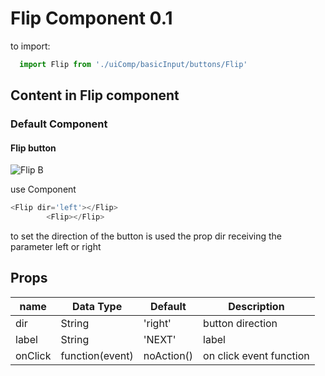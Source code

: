 # Flip Component 0.1

to import:
```js
  import Flip from './uiComp/basicInput/buttons/Flip'
```

## Content in Flip component

### Default Component

#### Flip button

![Flip B](https://i.ibb.co/dc3m5tW/Captura-de-Pantalla-2019-10-23-a-la-s-12-03-29.png)

use Component

```js
<Flip dir='left'></Flip>
        <Flip></Flip>
```
to set the direction of the button is used the prop dir receiving the parameter left or right

## Props

name | Data Type  | Default  | Description
--|---|---|--
dir  | String  | 'right'  | button direction
label  | String  | 'NEXT'  | label
onClick  | function(event)  | noAction()  | on click event function
